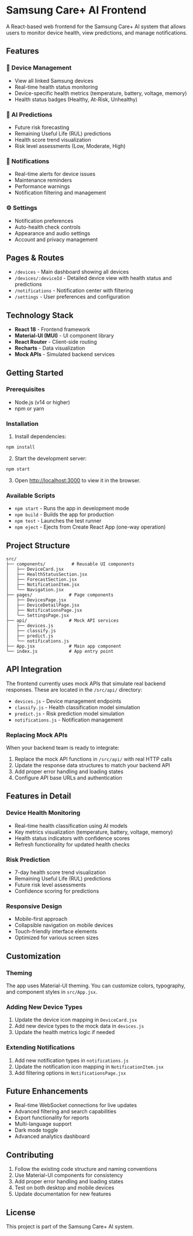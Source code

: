 # Samsung Care+ AI Frontend

A React-based web frontend for the Samsung Care+ AI system that allows users to monitor device health, view predictions, and manage notifications.

## Features

### 📱 Device Management
- View all linked Samsung devices
- Real-time health status monitoring
- Device-specific health metrics (temperature, battery, voltage, memory)
- Health status badges (Healthy, At-Risk, Unhealthy)

### 🔮 AI Predictions
- Future risk forecasting
- Remaining Useful Life (RUL) predictions
- Health score trend visualization
- Risk level assessments (Low, Moderate, High)

### 🔔 Notifications
- Real-time alerts for device issues
- Maintenance reminders
- Performance warnings
- Notification filtering and management

### ⚙️ Settings
- Notification preferences
- Auto-health check controls
- Appearance and audio settings
- Account and privacy management

## Pages & Routes

- `/devices` - Main dashboard showing all devices
- `/devices/:deviceId` - Detailed device view with health status and predictions
- `/notifications` - Notification center with filtering
- `/settings` - User preferences and configuration

## Technology Stack

- **React 18** - Frontend framework
- **Material-UI (MUI)** - UI component library
- **React Router** - Client-side routing
- **Recharts** - Data visualization
- **Mock APIs** - Simulated backend services

## Getting Started

### Prerequisites
- Node.js (v14 or higher)
- npm or yarn

### Installation

1. Install dependencies:
```bash
npm install
```

2. Start the development server:
```bash
npm start
```

3. Open [http://localhost:3000](http://localhost:3000) to view it in the browser.

### Available Scripts

- `npm start` - Runs the app in development mode
- `npm build` - Builds the app for production
- `npm test` - Launches the test runner
- `npm eject` - Ejects from Create React App (one-way operation)

## Project Structure

```
src/
├── components/          # Reusable UI components
│   ├── DeviceCard.jsx
│   ├── HealthStatusSection.jsx
│   ├── ForecastSection.jsx
│   ├── NotificationItem.jsx
│   └── Navigation.jsx
├── pages/              # Page components
│   ├── DevicesPage.jsx
│   ├── DeviceDetailPage.jsx
│   ├── NotificationsPage.jsx
│   └── SettingsPage.jsx
├── api/                # Mock API services
│   ├── devices.js
│   ├── classify.js
│   ├── predict.js
│   └── notifications.js
├── App.jsx             # Main app component
└── index.js            # App entry point
```

## API Integration

The frontend currently uses mock APIs that simulate real backend responses. These are located in the `/src/api/` directory:

- `devices.js` - Device management endpoints
- `classify.js` - Health classification model simulation
- `predict.js` - Risk prediction model simulation
- `notifications.js` - Notification management

### Replacing Mock APIs

When your backend team is ready to integrate:

1. Replace the mock API functions in `/src/api/` with real HTTP calls
2. Update the response data structures to match your backend API
3. Add proper error handling and loading states
4. Configure API base URLs and authentication

## Features in Detail

### Device Health Monitoring
- Real-time health classification using AI models
- Key metrics visualization (temperature, battery, voltage, memory)
- Health status indicators with confidence scores
- Refresh functionality for updated health checks

### Risk Prediction
- 7-day health score trend visualization
- Remaining Useful Life (RUL) predictions
- Future risk level assessments
- Confidence scoring for predictions

### Responsive Design
- Mobile-first approach
- Collapsible navigation on mobile devices
- Touch-friendly interface elements
- Optimized for various screen sizes

## Customization

### Theming
The app uses Material-UI theming. You can customize colors, typography, and component styles in `src/App.jsx`.

### Adding New Device Types
1. Update the device icon mapping in `DeviceCard.jsx`
2. Add new device types to the mock data in `devices.js`
3. Update the health metrics logic if needed

### Extending Notifications
1. Add new notification types in `notifications.js`
2. Update the notification icon mapping in `NotificationItem.jsx`
3. Add filtering options in `NotificationsPage.jsx`

## Future Enhancements

- Real-time WebSocket connections for live updates
- Advanced filtering and search capabilities
- Export functionality for reports
- Multi-language support
- Dark mode toggle
- Advanced analytics dashboard

## Contributing

1. Follow the existing code structure and naming conventions
2. Use Material-UI components for consistency
3. Add proper error handling and loading states
4. Test on both desktop and mobile devices
5. Update documentation for new features

## License

This project is part of the Samsung Care+ AI system.
